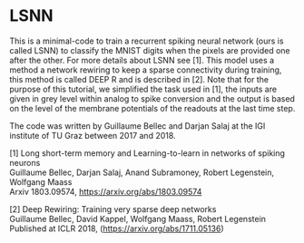 # LSNN

This is a minimal-code to train a recurrent spiking neural network (ours is called LSNN) to classify the MNIST digits when the pixels are provided one after the other.
For more details about LSNN see [1]. This model uses a method a network rewiring to keep a sparse connectivity during training, this method is called DEEP R and is described in [2].
Note that for the purpose of this tutorial, we simplified the task used in [1], the inputs are given in grey level within analog to spike conversion and the output is based on the level of the membrane potentials of the readouts at the last time step.

The code was written by Guillaume Bellec and Darjan Salaj at the IGI institute of TU Graz between 2017 and 2018.

[1] Long short-term memory and Learning-to-learn in networks of spiking neurons  
Guillaume Bellec, Darjan Salaj, Anand Subramoney, Robert Legenstein, Wolfgang Maass  
Arxiv 1803.09574, https://arxiv.org/abs/1803.09574



[2] Deep Rewiring: Training very sparse deep networks  
Guillaume Bellec, David Kappel, Wolfgang Maass, Robert Legenstein  
Published at ICLR 2018, (https://arxiv.org/abs/1711.05136)

